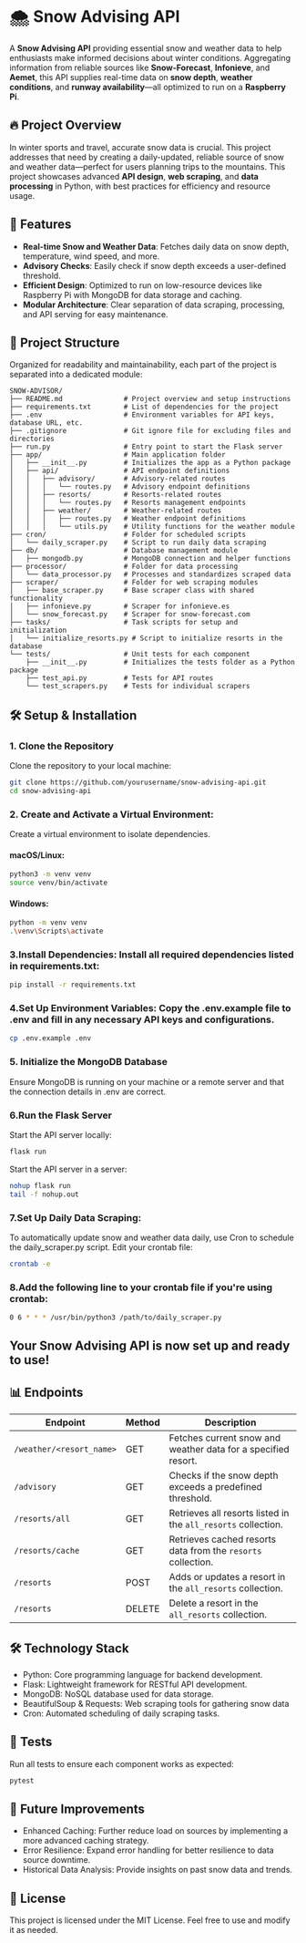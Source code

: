# 🌨️ Snow Advising API

A **Snow Advising API** providing essential snow and weather data to help enthusiasts make informed decisions about winter conditions. Aggregating information from reliable sources like **Snow-Forecast**, **Infonieve**, and **Aemet**, this API supplies real-time data on **snow depth**, **weather conditions**, and **runway availability**—all optimized to run on a **Raspberry Pi**.

## 🔥 Project Overview

In winter sports and travel, accurate snow data is crucial. This project addresses that need by creating a daily-updated, reliable source of snow and weather data—perfect for users planning trips to the mountains. This project showcases advanced **API design**, **web scraping**, and **data processing** in Python, with best practices for efficiency and resource usage.

## 🚀 Features

- **Real-time Snow and Weather Data**: Fetches daily data on snow depth, temperature, wind speed, and more.
- **Advisory Checks**: Easily check if snow depth exceeds a user-defined threshold.
- **Efficient Design**: Optimized to run on low-resource devices like Raspberry Pi with MongoDB for data storage and caching.
- **Modular Architecture**: Clear separation of data scraping, processing, and API serving for easy maintenance.

## 📁 Project Structure

Organized for readability and maintainability, each part of the project is separated into a dedicated module:

```plaintext
SNOW-ADVISOR/
├── README.md               # Project overview and setup instructions
├── requirements.txt        # List of dependencies for the project
├── .env                    # Environment variables for API keys, database URL, etc.
├── .gitignore              # Git ignore file for excluding files and directories
├── run.py                  # Entry point to start the Flask server
├── app/                    # Main application folder
│   ├── __init__.py         # Initializes the app as a Python package
│   ├── api/                # API endpoint definitions
│   │   ├── advisory/       # Advisory-related routes
│   │   │   └── routes.py   # Advisory endpoint definitions
│   │   ├── resorts/        # Resorts-related routes
│   │   │   └── routes.py   # Resorts management endpoints
│   │   ├── weather/        # Weather-related routes
│   │   │   ├── routes.py   # Weather endpoint definitions
│   │   │   └── utils.py    # Utility functions for the weather module
├── cron/                   # Folder for scheduled scripts
│   └── daily_scraper.py    # Script to run daily data scraping
├── db/                     # Database management module
│   ├── mongodb.py          # MongoDB connection and helper functions
├── processor/              # Folder for data processing
│   └── data_processor.py   # Processes and standardizes scraped data
├── scraper/                # Folder for web scraping modules
│   ├── base_scraper.py     # Base scraper class with shared functionality
│   ├── infonieve.py        # Scraper for infonieve.es
│   └── snow_forecast.py    # Scraper for snow-forecast.com
├── tasks/                  # Task scripts for setup and initialization
│   └── initialize_resorts.py # Script to initialize resorts in the database
└── tests/                  # Unit tests for each component
    ├── __init__.py         # Initializes the tests folder as a Python package
    ├── test_api.py         # Tests for API routes
    └── test_scrapers.py    # Tests for individual scrapers
```

## 🛠️ Setup & Installation

### 1. Clone the Repository
Clone the repository to your local machine:
```bash
git clone https://github.com/yourusername/snow-advising-api.git
cd snow-advising-api
```

### 2. Create and Activate a Virtual Environment:
Create a virtual environment to isolate dependencies.

#### macOS/Linux:
```bash
python3 -m venv venv
source venv/bin/activate
```
#### Windows:
```bash
python -m venv venv
.\venv\Scripts\activate
```
### 3.Install Dependencies: Install all required dependencies listed in requirements.txt:
```bash
pip install -r requirements.txt
```

### 4.Set Up Environment Variables: Copy the .env.example file to .env and fill in any necessary API keys and configurations.
```bash
cp .env.example .env
```
### 5. Initialize the MongoDB Database
Ensure MongoDB is running on your machine or a remote server and that the connection details in .env are correct.

### 6.Run the Flask Server
Start the API server locally:
```bash
flask run
```
Start the API server in a server:
```bash
nohup flask run
tail -f nohup.out
```
### 7.Set Up Daily Data Scraping: 
To automatically update snow and weather data daily, use Cron to schedule the daily_scraper.py script. Edit your crontab file:
```bash
crontab -e
```
### 8.Add the following line to your crontab file if you're using crontab:
```bash
0 6 * * * /usr/bin/python3 /path/to/daily_scraper.py
```

## Your Snow Advising API is now set up and ready to use!

## 📊 Endpoints
| Endpoint             | Method | Description                                                |
|----------------------|--------|------------------------------------------------------------|
| `/weather/<resort_name>` | GET    | Fetches current snow and weather data for a specified resort. |
| `/advisory`          | GET    | Checks if the snow depth exceeds a predefined threshold.   |
| `/resorts/all`       | GET    | Retrieves all resorts listed in the `all_resorts` collection. |
| `/resorts/cache`     | GET    | Retrieves cached resorts data from the `resorts` collection. |
| `/resorts`       | POST   | Adds or updates a resort in the `all_resorts` collection.  |
| `/resorts`       | DELETE   | Delete a resort in the `all_resorts` collection.  |

## 🛠️ Technology Stack
- Python: Core programming language for backend development.
- Flask: Lightweight framework for RESTful API development.
- MongoDB: NoSQL database used for data storage.
- BeautifulSoup & Requests: Web scraping tools for gathering snow data
- Cron: Automated scheduling of daily scraping tasks.

## 🧪 Tests
Run all tests to ensure each component works as expected:

```bash
pytest
```

## 🔗 Future Improvements
- Enhanced Caching: Further reduce load on sources by implementing a more advanced caching strategy.
- Error Resilience: Expand error handling for better resilience to data source downtime.
- Historical Data Analysis: Provide insights on past snow data and trends.

## 📜 License
This project is licensed under the MIT License. Feel free to use and modify it as needed.
